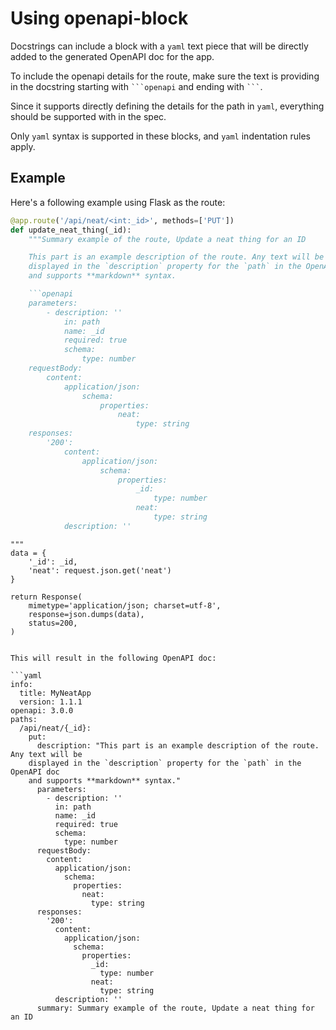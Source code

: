 # Using openapi-block

Docstrings can include a block with a `yaml` text piece that will be directly added to the generated OpenAPI doc for the app.

To include the openapi details for the route, make sure the text is providing in the docstring starting with `` ```openapi `` and ending with `` ``` ``.

Since it supports directly defining the details for the path in `yaml`, everything should be supported with in the spec.

Only `yaml` syntax is supported in these blocks, and `yaml` indentation rules apply.


## Example

Here's a following example using Flask as the route:

```python
@app.route('/api/neat/<int:_id>', methods=['PUT'])
def update_neat_thing(_id):
    """Summary example of the route, Update a neat thing for an ID

    This part is an example description of the route. Any text will be
    displayed in the `description` property for the `path` in the OpenAPI doc
    and supports **markdown** syntax.

    ```openapi
    parameters:
        - description: ''
            in: path
            name: _id
            required: true
            schema:
                type: number
    requestBody:
        content:
            application/json:
                schema:
                    properties:
                        neat:
                            type: string
    responses:
        '200':
            content:
                application/json:
                    schema:
                        properties:
                            _id:
                                type: number
                            neat:
                                type: string
            description: ''
   ```

    """
    data = {
        '_id': _id,
        'neat': request.json.get('neat')
    }
 
    return Response(
        mimetype='application/json; charset=utf-8',
        response=json.dumps(data),
        status=200,
    )
```

This will result in the following OpenAPI doc:

```yaml
info:
  title: MyNeatApp
  version: 1.1.1
openapi: 3.0.0
paths:
  /api/neat/{_id}:
    put:
      description: "This part is an example description of the route. Any text will be
    displayed in the `description` property for the `path` in the OpenAPI doc
    and supports **markdown** syntax."
      parameters:
        - description: ''
          in: path
          name: _id
          required: true
          schema:
            type: number
      requestBody:
        content:
          application/json:
            schema:
              properties:
                neat:
                  type: string
      responses:
        '200':
          content:
            application/json:
              schema:
                properties:
                  _id:
                    type: number
                  neat:
                    type: string
          description: ''
      summary: Summary example of the route, Update a neat thing for an ID
```
